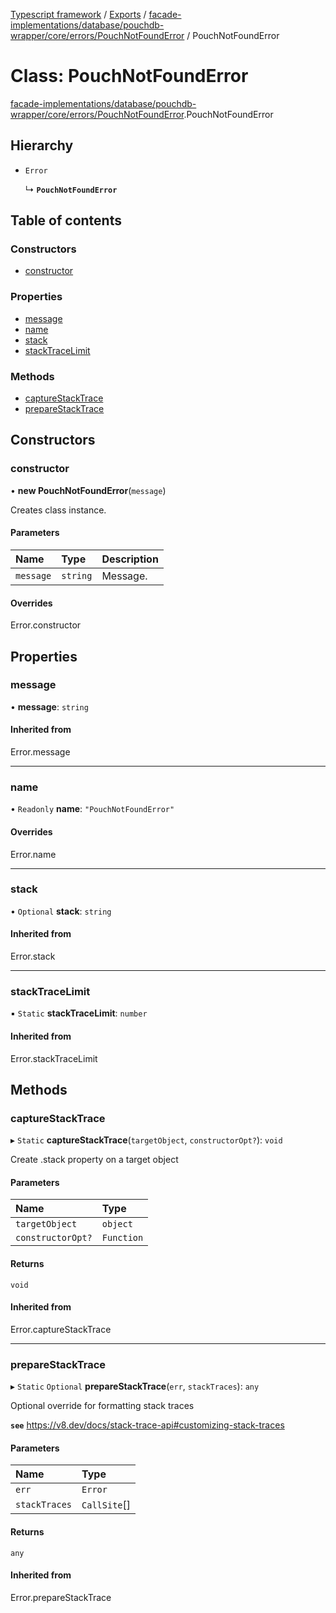 [Typescript framework](../index.md) / [Exports](../modules.md) / [facade-implementations/database/pouchdb-wrapper/core/errors/PouchNotFoundError](../modules/facade_implementations_database_pouchdb_wrapper_core_errors_PouchNotFoundError.md) / PouchNotFoundError

# Class: PouchNotFoundError

[facade-implementations/database/pouchdb-wrapper/core/errors/PouchNotFoundError](../modules/facade_implementations_database_pouchdb_wrapper_core_errors_PouchNotFoundError.md).PouchNotFoundError

## Hierarchy

- `Error`

  ↳ **`PouchNotFoundError`**

## Table of contents

### Constructors

- [constructor](facade_implementations_database_pouchdb_wrapper_core_errors_PouchNotFoundError.PouchNotFoundError.md#constructor)

### Properties

- [message](facade_implementations_database_pouchdb_wrapper_core_errors_PouchNotFoundError.PouchNotFoundError.md#message)
- [name](facade_implementations_database_pouchdb_wrapper_core_errors_PouchNotFoundError.PouchNotFoundError.md#name)
- [stack](facade_implementations_database_pouchdb_wrapper_core_errors_PouchNotFoundError.PouchNotFoundError.md#stack)
- [stackTraceLimit](facade_implementations_database_pouchdb_wrapper_core_errors_PouchNotFoundError.PouchNotFoundError.md#stacktracelimit)

### Methods

- [captureStackTrace](facade_implementations_database_pouchdb_wrapper_core_errors_PouchNotFoundError.PouchNotFoundError.md#capturestacktrace)
- [prepareStackTrace](facade_implementations_database_pouchdb_wrapper_core_errors_PouchNotFoundError.PouchNotFoundError.md#preparestacktrace)

## Constructors

### constructor

• **new PouchNotFoundError**(`message`)

Creates class instance.

#### Parameters

| Name | Type | Description |
| :------ | :------ | :------ |
| `message` | `string` | Message. |

#### Overrides

Error.constructor

## Properties

### message

• **message**: `string`

#### Inherited from

Error.message

___

### name

• `Readonly` **name**: ``"PouchNotFoundError"``

#### Overrides

Error.name

___

### stack

• `Optional` **stack**: `string`

#### Inherited from

Error.stack

___

### stackTraceLimit

▪ `Static` **stackTraceLimit**: `number`

#### Inherited from

Error.stackTraceLimit

## Methods

### captureStackTrace

▸ `Static` **captureStackTrace**(`targetObject`, `constructorOpt?`): `void`

Create .stack property on a target object

#### Parameters

| Name | Type |
| :------ | :------ |
| `targetObject` | `object` |
| `constructorOpt?` | `Function` |

#### Returns

`void`

#### Inherited from

Error.captureStackTrace

___

### prepareStackTrace

▸ `Static` `Optional` **prepareStackTrace**(`err`, `stackTraces`): `any`

Optional override for formatting stack traces

**`see`** https://v8.dev/docs/stack-trace-api#customizing-stack-traces

#### Parameters

| Name | Type |
| :------ | :------ |
| `err` | `Error` |
| `stackTraces` | `CallSite`[] |

#### Returns

`any`

#### Inherited from

Error.prepareStackTrace
